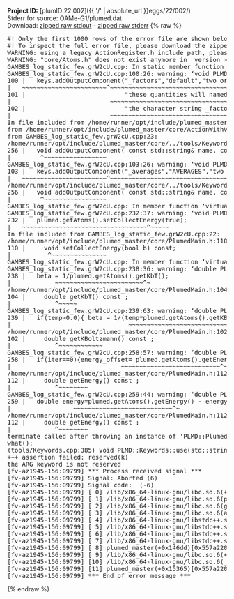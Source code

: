 **Project ID:** [plumID:22.002]({{ '/' | absolute_url }}eggs/22/002/)  
Stderr for source:  OAMe-G1/plumed.dat   
Download: [zipped raw stdout](plumed.dat.plumed_master.stdout.txt.zip) - [zipped raw stderr](plumed.dat.plumed_master.stderr.txt.zip) 
{% raw %}
<pre>
#! Only the first 1000 rows of the error file are shown below
#! To inspect the full error file, please download the zipped raw stderr file above
WARNING: using a legacy ActionRegister.h include path, please use <<#include "core/ActionRegister.h">>
WARNING: "core/Atoms.h" does not exist anymore in  version >=2.10, you should change your code.
GAMBES_log_static_few.grW2cU.cpp: In static member function ‘static void PLMD::bias::GAMBESL::registerKeywords(PLMD::Keywords&)’:
GAMBES_log_static_few.grW2cU.cpp:100:26: warning: ‘void PLMD::Keywords::addOutputComponent(const std::string&, const std::string&, const std::string&)’ is deprecated: Use addOutputComponent with four argument and specify valid types for value from scalar/vector/matrix/grid [-Wdeprecated-declarations]
100 |   keys.addOutputComponent("_factors","default","two or more weighing factors for bias"
|   ~~~~~~~~~~~~~~~~~~~~~~~^~~~~~~~~~~~~~~~~~~~~~~~~~~~~~~~~~~~~~~~~~~~~~~~~~~~~~~~~~~~~
101 |                           "these quantities will named with  the gaussian number followed by "
|                           ~~~~~~~~~~~~~~~~~~~~~~~~~~~~~~~~~~~~~~~~~~~~~~~~~~~~~~~~~~~~~~~~~~~~
102 |                           "the character string _factors. These quantities tell the user the value of the factor ");
|                           ~~~~~~~~~~~~~~~~~~~~~~~~~~~~~~~~~~~~~~~~~~~~~~~~~~~~~~~~~~~~~~~~~~~~~~~~~~~~~~~~~~~~~~~~~
In file included from /home/runner/opt/include/plumed_master/core/Action.h:27,
from /home/runner/opt/include/plumed_master/core/ActionWithValue.h:25,
from GAMBES_log_static_few.grW2cU.cpp:23:
/home/runner/opt/include/plumed_master/core/../tools/Keywords.h:256:8: note: declared here
256 |   void addOutputComponent( const std::string& name, const std::string& key, const std::string& descr );
|        ^~~~~~~~~~~~~~~~~~
GAMBES_log_static_few.grW2cU.cpp:103:26: warning: ‘void PLMD::Keywords::addOutputComponent(const std::string&, const std::string&, const std::string&)’ is deprecated: Use addOutputComponent with four argument and specify valid types for value from scalar/vector/matrix/grid [-Wdeprecated-declarations]
103 |   keys.addOutputComponent("_averages","AVERAGES","two or more the averages");
|   ~~~~~~~~~~~~~~~~~~~~~~~^~~~~~~~~~~~~~~~~~~~~~~~~~~~~~~~~~~~~~~~~~~~~~~~~~~
/home/runner/opt/include/plumed_master/core/../tools/Keywords.h:256:8: note: declared here
256 |   void addOutputComponent( const std::string& name, const std::string& key, const std::string& descr );
|        ^~~~~~~~~~~~~~~~~~
GAMBES_log_static_few.grW2cU.cpp: In member function ‘virtual void PLMD::bias::GAMBESL::prepare()’:
GAMBES_log_static_few.grW2cU.cpp:232:37: warning: ‘void PLMD::PlumedMain::DeprecatedAtoms::setCollectEnergy(bool) const’ is deprecated [-Wdeprecated-declarations]
232 |   plumed.getAtoms().setCollectEnergy(true);
|   ~~~~~~~~~~~~~~~~~~~~~~~~~~~~~~~~~~^~~~~~
In file included from GAMBES_log_static_few.grW2cU.cpp:22:
/home/runner/opt/include/plumed_master/core/PlumedMain.h:110:10: note: declared here
110 |     void setCollectEnergy(bool b) const;
|          ^~~~~~~~~~~~~~~~
GAMBES_log_static_few.grW2cU.cpp: In member function ‘virtual void PLMD::bias::GAMBESL::calculate()’:
GAMBES_log_static_few.grW2cU.cpp:238:36: warning: ‘double PLMD::PlumedMain::DeprecatedAtoms::getKbT() const’ is deprecated: Use Action::getkBT() N.B. this function also reads the TEMP keyword from the input for you. [-Wdeprecated-declarations]
238 |   beta = 1/plumed.getAtoms().getKbT();
|            ~~~~~~~~~~~~~~~~~~~~~~~~^~
/home/runner/opt/include/plumed_master/core/PlumedMain.h:104:12: note: declared here
104 |     double getKbT() const ;
|            ^~~~~~
GAMBES_log_static_few.grW2cU.cpp:239:63: warning: ‘double PLMD::PlumedMain::DeprecatedAtoms::getKBoltzmann() const’ is deprecated: Use Action::getKBoltzmann(). [-Wdeprecated-declarations]
239 |   if(temp>0.0){ beta = 1/(temp*plumed.getAtoms().getKBoltzmann()) ; }
|                                ~~~~~~~~~~~~~~~~~~~~~~~~~~~~~~~^~
/home/runner/opt/include/plumed_master/core/PlumedMain.h:102:12: note: declared here
102 |     double getKBoltzmann() const ;
|            ^~~~~~~~~~~~~
GAMBES_log_static_few.grW2cU.cpp:258:57: warning: ‘double PLMD::PlumedMain::DeprecatedAtoms::getEnergy() const’ is deprecated [-Wdeprecated-declarations]
258 |   if(iter==0){energy_offset= plumed.getAtoms().getEnergy();}
|                              ~~~~~~~~~~~~~~~~~~~~~~~~~~~^~
/home/runner/opt/include/plumed_master/core/PlumedMain.h:112:12: note: declared here
112 |     double getEnergy() const ;
|            ^~~~~~~~~
GAMBES_log_static_few.grW2cU.cpp:259:44: warning: ‘double PLMD::PlumedMain::DeprecatedAtoms::getEnergy() const’ is deprecated [-Wdeprecated-declarations]
259 |   double energy=plumed.getAtoms().getEnergy() - energy_offset;
|                 ~~~~~~~~~~~~~~~~~~~~~~~~~~~^~
/home/runner/opt/include/plumed_master/core/PlumedMain.h:112:12: note: declared here
112 |     double getEnergy() const ;
|            ^~~~~~~~~
terminate called after throwing an instance of 'PLMD::Plumed::ExceptionError'
what():
(tools/Keywords.cpp:385) void PLMD::Keywords::use(std::string_view)
+++ assertion failed: reserved(k)
the ARG keyword is not reserved
[fv-az1945-156:09799] *** Process received signal ***
[fv-az1945-156:09799] Signal: Aborted (6)
[fv-az1945-156:09799] Signal code:  (-6)
[fv-az1945-156:09799] [ 0] /lib/x86_64-linux-gnu/libc.so.6(+0x45330)[0x7f0212645330]
[fv-az1945-156:09799] [ 1] /lib/x86_64-linux-gnu/libc.so.6(pthread_kill+0x11c)[0x7f021269eb2c]
[fv-az1945-156:09799] [ 2] /lib/x86_64-linux-gnu/libc.so.6(gsignal+0x1e)[0x7f021264527e]
[fv-az1945-156:09799] [ 3] /lib/x86_64-linux-gnu/libc.so.6(abort+0xdf)[0x7f02126288ff]
[fv-az1945-156:09799] [ 4] /lib/x86_64-linux-gnu/libstdc++.so.6(+0xa5ff5)[0x7f0212aa5ff5]
[fv-az1945-156:09799] [ 5] /lib/x86_64-linux-gnu/libstdc++.so.6(+0xbb0da)[0x7f0212abb0da]
[fv-az1945-156:09799] [ 6] /lib/x86_64-linux-gnu/libstdc++.so.6(_ZSt10unexpectedv+0x0)[0x7f0212aa5a55]
[fv-az1945-156:09799] [ 7] /lib/x86_64-linux-gnu/libstdc++.so.6(+0xa5a6f)[0x7f0212aa5a6f]
[fv-az1945-156:09799] [ 8] plumed_master(+0x146dd)[0x557a220966dd]
[fv-az1945-156:09799] [ 9] /lib/x86_64-linux-gnu/libc.so.6(+0x2a1ca)[0x7f021262a1ca]
[fv-az1945-156:09799] [10] /lib/x86_64-linux-gnu/libc.so.6(__libc_start_main+0x8b)[0x7f021262a28b]
[fv-az1945-156:09799] [11] plumed_master(+0x15365)[0x557a22097365]
[fv-az1945-156:09799] *** End of error message ***
</pre>
{% endraw %}
